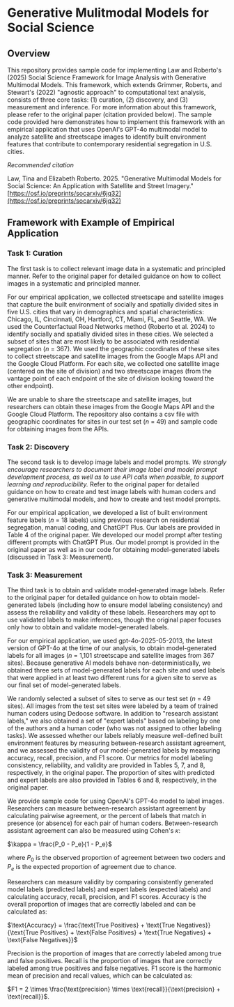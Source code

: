 # Generative Mulitmodal Models for Social Science

## Overview

This repository provides sample code for implementing Law and Roberto's (2025) Social Science Framework for Image Analysis with Generative Multimodal Models. This framework, which extends Grimmer, Roberts, and Stewart's (2022) "agnostic approach" to computational text analysis, consists of three core tasks: (1) curation, (2) discovery, and (3) measurement and inference. For more information about this framework, please refer to the original paper (citation provided below). The sample code provided here demonstrates how to implement this framework with an empirical application that uses OpenAI's GPT-4o multimodal model to analyze satellite and streetscape images to identify built environment features that contribute to contemporary residential segregation in U.S. cities.

*Recommended citation*

Law, Tina and Elizabeth Roberto. 2025. "Generative Multimodal Models for Social Science: An Application with Satellite and Street Imagery." [https://osf.io/preprints/socarxiv/6jq32](https://osf.io/preprints/socarxiv/6jq32)

## Framework with Example of Empirical Application

### Task 1: Curation

The first task is to collect relevant image data in a systematic and principled manner. Refer to the original paper for detailed guidance on how to collect images in a systematic and principled manner.

For our empirical application, we collected streetscape and satellite images that capture the built environment of socially and spatially divided sites in five U.S. cities that vary in demographics and spatial characteristics: Chicago, IL, Cincinnati, OH, Hartford, CT, Miami, FL, and Seattle, WA. We used the Counterfactual Road Networks method (Roberto et al. 2024) to identify socially and spatially divided sites in these cities. We selected a subset of sites that are most likely to be associated with residential segregation (*n* = 367). We used the geographic coordinates of these sites to collect streetscape and satellite images from the Google Maps API and the Google Cloud Platform. For each site, we collected one satellite image (centered on the site of division) and two streetscape images (from the vantage point of each endpoint of the site of division looking toward the other endpoint).

We are unable to share the streetscape and satellite images, but researchers can obtain these images from the Google Maps API and the Google Cloud Platform. The repository also contains a csv file with geographic coordinates for sites in our test set (*n* = 49) and sample code for obtaining images from the APIs.

### Task 2: Discovery

The second task is to develop image labels and model prompts. *We strongly encourage researchers to document their image label and model prompt development process, as well as to use API calls when possible, to support learning and reproducibility.* Refer to the original paper for detailed guidance on how to create and test image labels with human coders and generative multimodal models, and how to create and test model prompts.

For our empirical application, we developed a list of built environment feature labels (*n* = 18 labels) using previous research on residential segregation, manual coding, and ChatGPT Plus. Our labels are provided in Table 4 of the original paper. We developed our model prompt after testing different prompts with ChatGPT Plus. Our model prompt is provided in the original paper as well as in our code for obtaining model-generated labels (discussed in Task 3: Measurement).

### Task 3: Measurement

The third task is to obtain and validate model-generated image labels. Refer to the original paper for detailed guidance on how to obtain model-generated labels (including how to ensure model labeling consistency) and assess the reliability and validity of these labels. Researchers may opt to use validated labels to make inferences, though the original paper focuses only how to obtain and validate model-generated labels.

For our empirical application, we used gpt-4o-2025-05-2013, the latest version of GPT-4o at the time of our analysis, to obtain model-generated labels for all images (*n* = 1,101 streetscape and satellite images from 367 sites). Because generative AI models behave non-deterministically, we obtained three sets of model-generated labels for each site and used labels that were applied in at least two different runs for a given site to serve as our final set of model-generated labels. 

We randomly selected a subset of sites to serve as our test set (*n* = 49 sites). All images from the test set sites were labeled by a team of trained human coders using Dedoose software. In addition to "research assistant labels," we also obtained a set of "expert labels" based on labeling by one of the authors and a human coder (who was not assigned to other labeling tasks). We assessed whether our labels reliably measure well-defined built environment features by measuring between-research assistant agreement, and we assessed the validity of our model-generated labels by measuring accuracy, recall, precision, and F1 score. Our metrics for model labeling consistency, reliability, and validity are provided in Tables 5, 7, and 8, respectively, in the original paper. The proportion of sites with predicted and expert labels are also provided in Tables 6 and 8, respectively, in the original paper.

We provide sample code for using OpenAI's GPT-4o model to label images. Researchers can measure between-research assistant agreement by calculating pairwise agreement, or the percent of labels that match in presence (or absence) for each pair of human coders. Between-research assistant agreement can also be measured using Cohen's $\kappa$:

$\kappa = \frac{P_0 - P_e}{1 - P_e}$

where $P_0$ is the observed proportion of agreement between two coders and $P_e$ is the expected proportion of agreement due to chance. 

Researchers can measure validity by comparing consistently generated model labels (predicted labels) and expert labels (expected labels) and calculating accuracy, recall, precision, and F1 scores. Accuracy is the overall proportion of images that are correctly labeled and can be calculated as:

$\text{Accuracy} = \frac{\text{True Positives} + \text{True Negatives}}{\text{True Positives} + \text{False Positives} + \text{True Negatives} + \text{False Negatives}}$

Precision is the proportion of images that are correctly labeled among true and false positives. Recall is the proportion of images that are correctly labeled among true positives and false negatives. F1 score is the harmonic mean of precision and recall values, which can be calculated as:

$F1 = 2 \times \frac{\text{precision} \times \text{recall}}{\text{precision} + \text{recall}}$.

